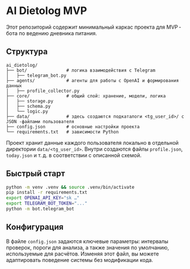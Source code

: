 # AI Dietolog MVP

Этот репозиторий содержит минимальный каркас проекта для MVP -бота по ведению дневника питания.

## Структура

```
ai_dietolog/
├── bot/               # логика взаимодействия с Telegram
│   ├── telegram_bot.py
├── agents/            # агенты для работы с OpenAI и формирования данных
│   ├── profile_collector.py
├── core/              # общий слой: хранение, модели, логика
│   ├── storage.py
│   ├── schema.py
│   └── logic.py
├── data/              # здесь создаются подкаталоги <tg_user_id>/ с JSON -файлами пользователя
├── config.json        # основные настройки проекта
└── requirements.txt   # зависимости Python
```

Проект хранит данные каждого пользователя локально в отдельной директории `data/<tg_user_id>`.  Внутри создаются файлы `profile.json`, `today.json` и т. д. в соответствии с описанной схемой.

## Быстрый старт

```bash
python -m venv .venv && source .venv/bin/activate
pip install -r requirements.txt
export OPENAI_API_KEY="sk …"
export TELEGRAM_BOT_TOKEN="..."
python -m bot.telegram_bot
```

## Конфигурация

В файле `config.json` задаются ключевые параметры: интервалы проверок, пороги для анализа, а также значения по умолчанию, используемые для расчётов.  Изменяя этот файл, вы можете адаптировать поведение системы без модификации кода.
